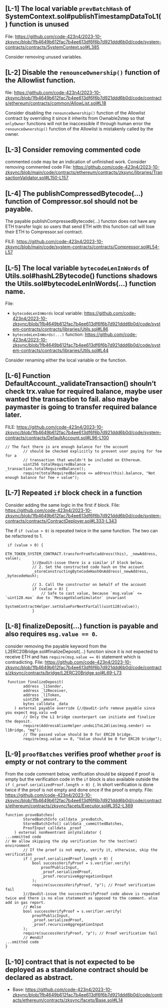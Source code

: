 ## [L-1] The local variable `prevBatchHash` of SystemContext.sol#publishTimestampDataToL1() function is unused

File: https://github.com/code-423n4/2023-10-zksync/blob/1fb4649b612fac7b4ee613df6f6b7d921ddd6b0d/code/system-contracts/contracts/SystemContext.sol#L385

Consider removing unused variables.

## [L-2] Disable the `renounceOwnership()` function of the Allowlist function.
file: https://github.com/code-423n4/2023-10-zksync/blob/1fb4649b612fac7b4ee613df6f6b7d921ddd6b0d/code/contracts/ethereum/contracts/common/AllowList.sol#L18

Consider disabling the `renounceOwnership()` function of the Allowlist contract by overriding it since it inherits from Ownable2step so that `onlyOwner` functions will not be inaccessible if through human error the `renounceOwnership()` function of the Allowlist is mistakenly called by the owner.

## [L-3] Consider removing commented code
commented code may be an indication of unfinished work. Consider removing commented code
File: https://github.com/code-423n4/2023-10-zksync/blob/main/code/contracts/ethereum/contracts/zksync/libraries/TransactionValidator.sol#L150-L157

## [L-4] The publishCompressedBytecode(...) function of Compressor.sol should not be payable. 
The payable publishCompressedBytecode(...) functon does not have any ETH transfer logic so users that send ETH with this function call will lose their ETH to Compressor.sol contract.

FILE: https://github.com/code-423n4/2023-10-zksync/blob/main/code/system-contracts/contracts/Compressor.sol#L54-L57

## [L-5] The local variable `bytecodeLenInWords` of Utils.sol#hashL2Bytecode() functions shadows the Utils.sol#bytecodeLenInWords(...) function name.
File: 
- `bytecodeLenInWords` local variable:  https://github.com/code-423n4/2023-10-zksync/blob/1fb4649b612fac7b4ee613df6f6b7d921ddd6b0d/code/system-contracts/contracts/libraries/Utils.sol#L86
- `bytecodeLenInWords(...)` function: https://github.com/code-423n4/2023-10-zksync/blob/1fb4649b612fac7b4ee613df6f6b7d921ddd6b0d/code/system-contracts/contracts/libraries/Utils.sol#L44

Consider renaming either the local variable or the function.

## [L-6] Function DefaultAccount._validateTransaction() shouln’t check trx.value for required balance, maybe user wanted the transaction to fail. also maybe paymaster is going to transfer required balance later.
FILE: https://github.com/code-423n4/2023-10-zksync/blob/1fb4649b612fac7b4ee613df6f6b7d921ddd6b0d/code/system-contracts/contracts/DefaultAccount.sol#L96-L100
```
// The fact there is are enough balance for the account
        // should be checked explicitly to prevent user paying for fee for a
        // transaction that wouldn't be included on Ethereum.
        uint256 totalRequiredBalance = _transaction.totalRequiredBalance();
        require(totalRequiredBalance <= address(this).balance, "Not enough balance for fee + value");
```
## [L-7] Repeated `if` block check in a function
Consider adding the same logic in the first if block.
File: https://github.com/code-423n4/2023-10-zksync/blob/1fb4649b612fac7b4ee613df6f6b7d921ddd6b0d/code/system-contracts/contracts/ContractDeployer.sol#L333-L343

The if `if (value > 0)` is repeated twice in the same function. The two can be refactored to 1.
```solidity
 if (value > 0) {
                ETH_TOKEN_SYSTEM_CONTRACT.transferFromTo(address(this), _newAddress, value);
            }//@audit-issue there is a similar if block below.
            // 2. Set the constructed code hash on the account
            _storeConstructingByteCodeHashOnAddress(_newAddress, _bytecodeHash);

            // 3. Call the constructor on behalf of the account
            if (value > 0) {
                // Safe to cast value, because `msg.value` <= `uint128.max` due to `MessageValueSimulator` invariant
                SystemContractHelper.setValueForNextFarCall(uint128(value));
            }
```
## [L-8] finalizeDeposit(...) function is payable and also requires `msg.value == 0`.
consider removing the payable keyword from the L2ERC20Bridge.sol#finalizeDeposit(...) function since it is not expected to receive ETH and has `require(msg.value == 0)` statement which is contradicting.
File: https://github.com/code-423n4/2023-10-zksync/blob/1fb4649b612fac7b4ee613df6f6b7d921ddd6b0d/code/contracts/zksync/contracts/bridge/L2ERC20Bridge.sol#L69-L73

```solidity
 function finalizeDeposit(
        address _l1Sender,
        address _l2Receiver,
        address _l1Token,
        uint256 _amount,
        bytes calldata _data
    ) external payable override {//@audit-info remove payable since you expect msg.valu ==0
        // Only the L1 bridge counterpart can initiate and finalize the deposit.
        require(AddressAliasHelper.undoL1ToL2Alias(msg.sender) == l1Bridge, "mq");
        // The passed value should be 0 for ERC20 bridge.
        require(msg.value == 0, "Value should be 0 for ERC20 bridge");
```

## [L-9] `proofBatches` verifies proof whether `proof` is empty or not contrary to the comment
From the code comment below, verification should be skipped if proof is empty but the verification code in the `if` block is also available outside the `if (_proof.serializedProof.length > 0) {`. In short verification is done twice if the proof is not empty and done once if the proof is empty.
File: https://github.com/code-423n4/2023-10-zksync/blob/1fb4649b612fac7b4ee613df6f6b7d921ddd6b0d/code/contracts/ethereum/contracts/zksync/facets/Executor.sol#L352-L369

```solidity
function proveBatches(
        StoredBatchInfo calldata _prevBatch,
        StoredBatchInfo[] calldata _committedBatches,
        ProofInput calldata _proof
    ) external nonReentrant onlyValidator {
...ommitted code
// We allow skipping the zkp verification for the test(net) environment
        // If the proof is not empty, verify it, otherwise, skip the verification
        if (_proof.serializedProof.length > 0) {
            bool successVerifyProof = s.verifier.verify(
                proofPublicInput,
                _proof.serializedProof,
                _proof.recursiveAggregationInput
            );
            require(successVerifyProof, "p"); // Proof verification fail
        }//@audit-issue the successVerifyProof code above is repeated twice and there is no else statement as opposed to the comment. also add in gas report.
        // #else
        bool successVerifyProof = s.verifier.verify(
            proofPublicInput,
            _proof.serializedProof,
            _proof.recursiveAggregationInput
        );
        require(successVerifyProof, "p"); // Proof verification fail
        // #endif
...omitted code
}
``` 
## [L-10] contract that is not expected to be deployed as a standalone contract should be declared as abstract.
-  Base: https://github.com/code-423n4/2023-10-zksync/blob/1fb4649b612fac7b4ee613df6f6b7d921ddd6b0d/code/contracts/ethereum/contracts/zksync/facets/Base.sol#L14
